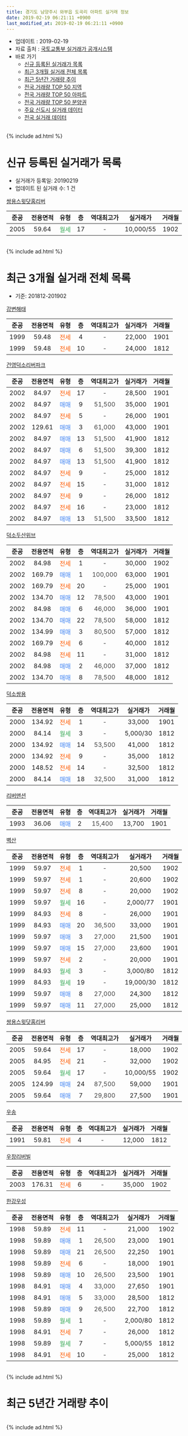 ```yaml
---
title: 경기도 남양주시 와부읍 도곡리 아파트 실거래 정보
date: 2019-02-19 06:21:11 +0900
last_modified_at: 2019-02-19 06:21:11 +0900
---
```


* 업데이트 : 2019-02-19
* 자료 출처 : [국토교통부 실거래가 공개시스템](http://rt.molit.go.kr)
* 바로 가기
    * [신규 등록된 실거래가 목록](#신규-등록된-실거래가-목록)
    * [최근 3개월 실거래 전체 목록](#최근-3개월-실거래-전체-목록)
    * [최근 5년간 거래량 추이](#최근-5년간-거래량-추이)
    * [전국 거래량 TOP 50 지역](https://ayogom.github.io/apt-trade-info/최근-3개월-전국에서-가장-거래가-많이-발생한-지역)
    * [전국 거래량 TOP 50 아파트](https://ayogom.github.io/apt-trade-info/최근-3개월-전국에서-가장-거래가-많이-발생한-아파트)
    * [전국 거래량 TOP 50 분양권](https://ayogom.github.io/apt-trade-info/최근-3개월-전국에서-가장-거래가-많이-발생한-분양권)
    * [주요 신도시 실거래 데이터](https://ayogom.github.io/apt-trade-info/주요-신도시)
    * [전국 실거래 데이터](https://ayogom.github.io/apt-trade-info/전국)
<br>
{% include ad.html %}
<br>

# 신규 등록된 실거래가 목록
* 실거래가 등록일: 20190219
* 업데이트 된 실거래 수: 1 건


[쌍용스윗닷홈리버](https://search.naver.com/search.naver?query=%EA%B2%BD%EA%B8%B0%EB%8F%84+%EB%82%A8%EC%96%91%EC%A3%BC%EC%8B%9C+%EC%99%80%EB%B6%80%EC%9D%8D+%EB%8F%84%EA%B3%A1%EB%A6%AC+%EC%8C%8D%EC%9A%A9%EC%8A%A4%EC%9C%97%EB%8B%B7%ED%99%88%EB%A6%AC%EB%B2%84)

|준공|전용면적|유형|층|역대최고가|실거래가|거래월|
|:---:|:---:|:---:|:---:|:---:|:---:|:---:|
|2005|59.64|<span style="color:#34a853">월세</span>|17|<span style="color:#444444">-</span>|10,000/55|1902|


<br>
{% include ad.html %}
<br>

# 최근 3개월 실거래 전체 목록
* 기준: 201812-201902


[강변해태](https://search.naver.com/search.naver?query=%EA%B2%BD%EA%B8%B0%EB%8F%84+%EB%82%A8%EC%96%91%EC%A3%BC%EC%8B%9C+%EC%99%80%EB%B6%80%EC%9D%8D+%EB%8F%84%EA%B3%A1%EB%A6%AC+%EA%B0%95%EB%B3%80%ED%95%B4%ED%83%9C)

|준공|전용면적|유형|층|역대최고가|실거래가|거래월|
|:---:|:---:|:---:|:---:|:---:|:---:|:---:|
|1999|59.48|<span style="color:#ff5a00">전세</span>|4|<span style="color:#444444">-</span>|22,000|1901|
|1999|59.48|<span style="color:#ff5a00">전세</span>|10|<span style="color:#444444">-</span>|24,000|1812|

[건영덕소리버파크](https://search.naver.com/search.naver?query=%EA%B2%BD%EA%B8%B0%EB%8F%84+%EB%82%A8%EC%96%91%EC%A3%BC%EC%8B%9C+%EC%99%80%EB%B6%80%EC%9D%8D+%EB%8F%84%EA%B3%A1%EB%A6%AC+%EA%B1%B4%EC%98%81%EB%8D%95%EC%86%8C%EB%A6%AC%EB%B2%84%ED%8C%8C%ED%81%AC)

|준공|전용면적|유형|층|역대최고가|실거래가|거래월|
|:---:|:---:|:---:|:---:|:---:|:---:|:---:|
|2002|84.97|<span style="color:#ff5a00">전세</span>|17|<span style="color:#444444">-</span>|28,500|1901|
|2002|84.97|<span style="color:#4285f3">매매</span>|9|<span style="color:#444444">51,500</span>|35,000|1901|
|2002|84.97|<span style="color:#ff5a00">전세</span>|5|<span style="color:#444444">-</span>|26,000|1901|
|2002|129.61|<span style="color:#4285f3">매매</span>|3|<span style="color:#444444">61,000</span>|43,000|1901|
|2002|84.97|<span style="color:#4285f3">매매</span>|13|<span style="color:#444444">51,500</span>|41,900|1812|
|2002|84.97|<span style="color:#4285f3">매매</span>|6|<span style="color:#444444">51,500</span>|39,300|1812|
|2002|84.97|<span style="color:#4285f3">매매</span>|13|<span style="color:#444444">51,500</span>|41,900|1812|
|2002|84.97|<span style="color:#ff5a00">전세</span>|9|<span style="color:#444444">-</span>|25,000|1812|
|2002|84.97|<span style="color:#ff5a00">전세</span>|15|<span style="color:#444444">-</span>|31,000|1812|
|2002|84.97|<span style="color:#ff5a00">전세</span>|9|<span style="color:#444444">-</span>|26,000|1812|
|2002|84.97|<span style="color:#ff5a00">전세</span>|16|<span style="color:#444444">-</span>|23,000|1812|
|2002|84.97|<span style="color:#4285f3">매매</span>|13|<span style="color:#444444">51,500</span>|33,500|1812|

[덕소두산위브](https://search.naver.com/search.naver?query=%EA%B2%BD%EA%B8%B0%EB%8F%84+%EB%82%A8%EC%96%91%EC%A3%BC%EC%8B%9C+%EC%99%80%EB%B6%80%EC%9D%8D+%EB%8F%84%EA%B3%A1%EB%A6%AC+%EB%8D%95%EC%86%8C%EB%91%90%EC%82%B0%EC%9C%84%EB%B8%8C)

|준공|전용면적|유형|층|역대최고가|실거래가|거래월|
|:---:|:---:|:---:|:---:|:---:|:---:|:---:|
|2002|84.98|<span style="color:#ff5a00">전세</span>|1|<span style="color:#444444">-</span>|30,000|1902|
|2002|169.79|<span style="color:#4285f3">매매</span>|1|<span style="color:#444444">100,000</span>|63,000|1901|
|2002|169.79|<span style="color:#ff5a00">전세</span>|20|<span style="color:#444444">-</span>|25,000|1901|
|2002|134.70|<span style="color:#4285f3">매매</span>|12|<span style="color:#444444">78,500</span>|43,000|1901|
|2002|84.98|<span style="color:#4285f3">매매</span>|6|<span style="color:#444444">46,000</span>|36,000|1901|
|2002|134.70|<span style="color:#4285f3">매매</span>|22|<span style="color:#444444">78,500</span>|58,000|1812|
|2002|134.99|<span style="color:#4285f3">매매</span>|3|<span style="color:#444444">80,500</span>|57,000|1812|
|2002|169.79|<span style="color:#ff5a00">전세</span>|6|<span style="color:#444444">-</span>|40,000|1812|
|2002|84.98|<span style="color:#ff5a00">전세</span>|11|<span style="color:#444444">-</span>|31,000|1812|
|2002|84.98|<span style="color:#4285f3">매매</span>|2|<span style="color:#444444">46,000</span>|37,000|1812|
|2002|134.70|<span style="color:#4285f3">매매</span>|8|<span style="color:#444444">78,500</span>|48,000|1812|

[덕소쌍용](https://search.naver.com/search.naver?query=%EA%B2%BD%EA%B8%B0%EB%8F%84+%EB%82%A8%EC%96%91%EC%A3%BC%EC%8B%9C+%EC%99%80%EB%B6%80%EC%9D%8D+%EB%8F%84%EA%B3%A1%EB%A6%AC+%EB%8D%95%EC%86%8C%EC%8C%8D%EC%9A%A9)

|준공|전용면적|유형|층|역대최고가|실거래가|거래월|
|:---:|:---:|:---:|:---:|:---:|:---:|:---:|
|2000|134.92|<span style="color:#ff5a00">전세</span>|1|<span style="color:#444444">-</span>|33,000|1901|
|2000|84.14|<span style="color:#34a853">월세</span>|3|<span style="color:#444444">-</span>|5,000/30|1812|
|2000|134.92|<span style="color:#4285f3">매매</span>|14|<span style="color:#444444">53,500</span>|41,000|1812|
|2000|134.92|<span style="color:#ff5a00">전세</span>|9|<span style="color:#444444">-</span>|35,000|1812|
|2000|148.52|<span style="color:#ff5a00">전세</span>|14|<span style="color:#444444">-</span>|32,500|1812|
|2000|84.14|<span style="color:#4285f3">매매</span>|18|<span style="color:#444444">32,500</span>|31,000|1812|

[리버맨션](https://search.naver.com/search.naver?query=%EA%B2%BD%EA%B8%B0%EB%8F%84+%EB%82%A8%EC%96%91%EC%A3%BC%EC%8B%9C+%EC%99%80%EB%B6%80%EC%9D%8D+%EB%8F%84%EA%B3%A1%EB%A6%AC+%EB%A6%AC%EB%B2%84%EB%A7%A8%EC%85%98)

|준공|전용면적|유형|층|역대최고가|실거래가|거래월|
|:---:|:---:|:---:|:---:|:---:|:---:|:---:|
|1993|36.06|<span style="color:#4285f3">매매</span>|2|<span style="color:#444444">15,400</span>|13,700|1901|

[벽산](https://search.naver.com/search.naver?query=%EA%B2%BD%EA%B8%B0%EB%8F%84+%EB%82%A8%EC%96%91%EC%A3%BC%EC%8B%9C+%EC%99%80%EB%B6%80%EC%9D%8D+%EB%8F%84%EA%B3%A1%EB%A6%AC+%EB%B2%BD%EC%82%B0)

|준공|전용면적|유형|층|역대최고가|실거래가|거래월|
|:---:|:---:|:---:|:---:|:---:|:---:|:---:|
|1999|59.97|<span style="color:#ff5a00">전세</span>|1|<span style="color:#444444">-</span>|20,500|1902|
|1999|59.97|<span style="color:#ff5a00">전세</span>|1|<span style="color:#444444">-</span>|20,600|1902|
|1999|59.97|<span style="color:#ff5a00">전세</span>|8|<span style="color:#444444">-</span>|20,000|1902|
|1999|59.97|<span style="color:#34a853">월세</span>|16|<span style="color:#444444">-</span>|2,000/77|1901|
|1999|84.93|<span style="color:#ff5a00">전세</span>|8|<span style="color:#444444">-</span>|26,000|1901|
|1999|84.93|<span style="color:#4285f3">매매</span>|20|<span style="color:#444444">36,500</span>|33,000|1901|
|1999|59.97|<span style="color:#4285f3">매매</span>|3|<span style="color:#444444">27,000</span>|21,500|1901|
|1999|59.97|<span style="color:#4285f3">매매</span>|15|<span style="color:#444444">27,000</span>|23,600|1901|
|1999|59.97|<span style="color:#ff5a00">전세</span>|2|<span style="color:#444444">-</span>|20,000|1901|
|1999|84.93|<span style="color:#34a853">월세</span>|3|<span style="color:#444444">-</span>|3,000/80|1812|
|1999|84.93|<span style="color:#34a853">월세</span>|19|<span style="color:#444444">-</span>|19,000/30|1812|
|1999|59.97|<span style="color:#4285f3">매매</span>|8|<span style="color:#444444">27,000</span>|24,300|1812|
|1999|59.97|<span style="color:#4285f3">매매</span>|11|<span style="color:#444444">27,000</span>|25,000|1812|


<script async src="//pagead2.googlesyndication.com/pagead/js/adsbygoogle.js"></script>
<!-- 기본 -->
<ins class="adsbygoogle"
     style="display:block"
     data-ad-client="ca-pub-2446590836940007"
     data-ad-slot="1659523306"
     data-ad-format="auto"
     data-full-width-responsive="true"></ins>
<script>
(adsbygoogle = window.adsbygoogle || []).push({});
</script>


[쌍용스윗닷홈리버](https://search.naver.com/search.naver?query=%EA%B2%BD%EA%B8%B0%EB%8F%84+%EB%82%A8%EC%96%91%EC%A3%BC%EC%8B%9C+%EC%99%80%EB%B6%80%EC%9D%8D+%EB%8F%84%EA%B3%A1%EB%A6%AC+%EC%8C%8D%EC%9A%A9%EC%8A%A4%EC%9C%97%EB%8B%B7%ED%99%88%EB%A6%AC%EB%B2%84)

|준공|전용면적|유형|층|역대최고가|실거래가|거래월|
|:---:|:---:|:---:|:---:|:---:|:---:|:---:|
|2005|59.64|<span style="color:#ff5a00">전세</span>|17|<span style="color:#444444">-</span>|18,000|1902|
|2005|84.95|<span style="color:#ff5a00">전세</span>|21|<span style="color:#444444">-</span>|32,000|1902|
|2005|59.64|<span style="color:#34a853">월세</span>|17|<span style="color:#444444">-</span>|10,000/55|1902|
|2005|124.99|<span style="color:#4285f3">매매</span>|24|<span style="color:#444444">87,500</span>|59,000|1901|
|2005|59.64|<span style="color:#4285f3">매매</span>|7|<span style="color:#444444">29,800</span>|27,500|1901|

[우송](https://search.naver.com/search.naver?query=%EA%B2%BD%EA%B8%B0%EB%8F%84+%EB%82%A8%EC%96%91%EC%A3%BC%EC%8B%9C+%EC%99%80%EB%B6%80%EC%9D%8D+%EB%8F%84%EA%B3%A1%EB%A6%AC+%EC%9A%B0%EC%86%A1)

|준공|전용면적|유형|층|역대최고가|실거래가|거래월|
|:---:|:---:|:---:|:---:|:---:|:---:|:---:|
|1991|59.81|<span style="color:#ff5a00">전세</span>|4|<span style="color:#444444">-</span>|12,000|1812|

[우창리버빌](https://search.naver.com/search.naver?query=%EA%B2%BD%EA%B8%B0%EB%8F%84+%EB%82%A8%EC%96%91%EC%A3%BC%EC%8B%9C+%EC%99%80%EB%B6%80%EC%9D%8D+%EB%8F%84%EA%B3%A1%EB%A6%AC+%EC%9A%B0%EC%B0%BD%EB%A6%AC%EB%B2%84%EB%B9%8C)

|준공|전용면적|유형|층|역대최고가|실거래가|거래월|
|:---:|:---:|:---:|:---:|:---:|:---:|:---:|
|2003|176.31|<span style="color:#ff5a00">전세</span>|6|<span style="color:#444444">-</span>|35,000|1902|

[한강우성](https://search.naver.com/search.naver?query=%EA%B2%BD%EA%B8%B0%EB%8F%84+%EB%82%A8%EC%96%91%EC%A3%BC%EC%8B%9C+%EC%99%80%EB%B6%80%EC%9D%8D+%EB%8F%84%EA%B3%A1%EB%A6%AC+%ED%95%9C%EA%B0%95%EC%9A%B0%EC%84%B1)

|준공|전용면적|유형|층|역대최고가|실거래가|거래월|
|:---:|:---:|:---:|:---:|:---:|:---:|:---:|
|1998|59.89|<span style="color:#ff5a00">전세</span>|11|<span style="color:#444444">-</span>|21,000|1902|
|1998|59.89|<span style="color:#4285f3">매매</span>|1|<span style="color:#444444">26,500</span>|23,000|1901|
|1998|59.89|<span style="color:#4285f3">매매</span>|21|<span style="color:#444444">26,500</span>|22,250|1901|
|1998|59.89|<span style="color:#ff5a00">전세</span>|6|<span style="color:#444444">-</span>|18,000|1901|
|1998|59.89|<span style="color:#4285f3">매매</span>|10|<span style="color:#444444">26,500</span>|23,500|1901|
|1998|84.91|<span style="color:#4285f3">매매</span>|4|<span style="color:#444444">33,000</span>|27,650|1901|
|1998|84.91|<span style="color:#4285f3">매매</span>|5|<span style="color:#444444">33,000</span>|28,500|1812|
|1998|59.89|<span style="color:#4285f3">매매</span>|9|<span style="color:#444444">26,500</span>|22,700|1812|
|1998|59.89|<span style="color:#34a853">월세</span>|1|<span style="color:#444444">-</span>|2,000/80|1812|
|1998|84.91|<span style="color:#ff5a00">전세</span>|7|<span style="color:#444444">-</span>|26,000|1812|
|1998|59.89|<span style="color:#34a853">월세</span>|7|<span style="color:#444444">-</span>|5,000/55|1812|
|1998|84.91|<span style="color:#ff5a00">전세</span>|10|<span style="color:#444444">-</span>|25,000|1812|


<br>
{% include ad.html %}
<br>

# 최근 5년간 거래량 추이


<div style="width:100%;">
    <canvas id="deal_progress" height="200"></canvas>
</div>

<script>
new Chart(document.getElementById("deal_progress"), {
    type: 'line',
    data: {
        labels: ['201402','201403','201404','201405','201406','201407','201408','201409','201410','201411','201412','201501','201502','201503','201504','201505','201506','201507','201508','201509','201510','201511','201512','201601','201602','201603','201604','201605','201606','201607','201608','201609','201610','201611','201612','201701','201702','201703','201704','201705','201706','201707','201708','201709','201710','201711','201712','201801','201802','201803','201804','201805','201806','201807','201808','201809','201810','201811','201812','201901','201902'],
        datasets: [{
            label: '매매',
            pointRadius: 1,
            data: [49, 46, 17, 26, 28, 19, 35, 45, 42, 28, 24, 38, 50, 80, 58, 37, 48, 57, 46, 39, 41, 42, 21, 27, 34, 40, 31, 16, 37, 36, 37, 38, 54, 33, 23, 17, 15, 34, 36, 46, 62, 33, 43, 29, 38, 33, 22, 25, 35, 43, 35, 22, 25, 26, 31, 54, 36, 21, 14, 15, 0],
            borderColor: "rgba(255, 201, 14, 1)",
            backgroundColor: "rgba(255, 201, 14, 0.5)",
            fill: false,
            lineTension: 0
        },{
            label: '전월세',
            pointRadius: 1,
            data: [50, 52, 46, 38, 48, 43, 37, 60, 43, 41, 37, 51, 50, 60, 49, 41, 44, 39, 40, 32, 39, 34, 30, 26, 27, 30, 32, 27, 39, 35, 31, 34, 52, 30, 33, 30, 41, 39, 39, 35, 42, 32, 37, 29, 29, 25, 31, 28, 30, 36, 31, 19, 21, 21, 31, 34, 29, 17, 17, 9, 9],
            borderColor: "rgba(0, 141, 185, 1)",
            backgroundColor: "rgba(0, 141, 185, 0.5)",
            fill: false,
            lineTension: 0
        }
        ]
    },
    options: {
        responsive: true,
        title: {
            display: false
        },
        tooltips: {
            mode: 'index',
            intersect: false
        },
        hover: {
            mode: 'nearest',
            intersect: true
        },
        scales: {
            xAxes: [{
                display: true,
                scaleLabel: {
                    display: true,
                    labelString: '년/월'
                }
            }],
            yAxes: [{
                display: true,
                ticks: {
                    suggestedMin: 0,
                },
                scaleLabel: {
                    display: true,
                    labelString: '실거래 수'
                }
            }]
        }
    }
});

</script>


<br>
{% include ad.html %}
<br>

